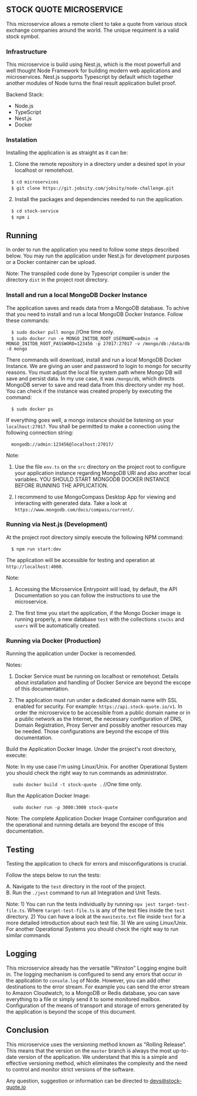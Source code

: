 ## STOCK QUOTE MICROSERVICE

This microservice allows a remote client to take a quote from various stock exchange companies around the world. The unique requiment is a valid stock symbol.  

### Infrastructure

This microservice is build using Nest.js, which is the most powerfull 
and well thought Node Framework for building modern web applications and microservices. 
Nest.js supports Typescript by default which together another modules of Node turns the 
final result application bullet proof. 

Backend Stack:

* Node.js
* TypeScript
* Nest.js 
* Docker

### Instalation

Installing the application is as straight as it can be:

1) Clone the remote repository in a directory under a desired spot in your localhost or remotehost.

&emsp;`$ cd microservices` <br>
&emsp;`$ git clone https://git.jobsity.com/jobsity/node-challenge.git` <br>

2) Install the packages and dependencies needed to run the application.

&emsp;`$ cd stock-service` <br>
&emsp;`$ npm i` <br>

## Running

In order to run the application you need to follow some steps described below. You may run the application under Nest.js for development purposes or a Docker container can be upload.

Note: The transpiled code done by Typescript compiler is under the directory `dist` in the project root directory.

### Install and run a local MongoDB Docker Instance

The application saves and reads data from a MongoDB database. To achive that you need to install and run a local MongoDB Docker Instance. Follow these commands:

&emsp;`$ sudo docker pull mongo` //One time only.<br>
&emsp;`$ sudo docker run -e MONGO_INITDB_ROOT_USERNAME=admin -e MONGO_INITDB_ROOT_PASSWORD=123456 -p 27017:27017 -v /mongo/db:/data/db -d mongo` <br>

There commands will download, install and run a local MongoDB Docker Instance. We are giving an user and password to login to mongo for security reasons. You must adjust the local file system path where Mongo DB will save and persist data. In my use case, it was `/mongo/db`, which directs MongoDB server to save and read data from this directory under my host. You can check if the instance was created properly by executing the command:

&emsp;`$ sudo docker ps` <br>

If everything goes well, a mongo instance should be listening on your `localhost:27017`. You shall be permitted to make a connection using the following connection string:

&emsp;`mongodb://admin:123456@localhost:27017/` <br>

Note: 

1) Use the file `env.ts` on the `src` directory on the project root to configure your application instance regarding MongoDB URI and also another local variables. YOU SHOULD START MONGODB DOCKER INSTANCE BEFORE RUNNING THE APPLICATION.

2) I recommend to use MongoCompass Desktop App for viewing and interacting with generated data. 
Take a look at `https://www.mongodb.com/docs/compass/current/`.

### Running via Nest.js (Development)

At the project root directory simply execute the following NPM command:

&emsp;`$ npm run start:dev` <br>

The application will be accessible for testing and operation at `http://localhost:4000`.

Note: 

1) Accessing the Microservice Entrypoint will load, by default, the API Documentation so you can follow the instructions to use the microservice. 

2) The first time you start the application, if the Mongo Docker image is running properly, a new database `test` with the collections `stocks` and `users` will be automatically created. 

### Running via Docker (Production)

Running the application under Docker is recomended.

Notes: 

1) Docker Service must be running on localhost or remotehost. Details about installation and handling of Docker Service are beyond the escope of this documentation. 

2) The application must run under a dedicated domain name with SSL enabled for security. For example: `https://api.stock-quote.io/v1`. In order the microservice to be accessible from a public domain name or in a public network as the Internet, the necessary configuration of DNS, Domain Registration, Proxy Server and possibly another resources may be needed. Those configurations are beyond the escope of this documentation.

Build the Application Docker Image. Under the project's root directory, execute:

Note: In my use case I'm using Linux/Unix. For another Operational System you should check the right way to run commands as administrator.

&emsp; `sudo docker build -t stock-quote .`  //One time only.

Run the Application Docker Image:

&emsp; `sudo docker run -p 3000:3000 stock-quote`

Note: The complete Application Docker Image Container configuration and the operational and running details are beyond the escope of this documentation.

## Testing

Testing the application to check for errors and misconfigurations is crucial.

Follow the steps below to run the tests:

A. Navigate to the `test` directory in the root of the project. <br>
B. Run the `./jest` command to run all Integration and Unit Tests.

Note: 1) You can run the tests individually by running `npx jest target-test-file.ts`. Where `target-test-file.ts` is any of the test files inside the `test` directory. 2) You can have a look at the `manitesto.txt` file inside `test` for a more detailed introduction about each test file. 3) We are using Linux/Unix. For another Operational Systems you should check the right way to run similar commands

## Logging

This microservice already has the versatile "Winston" Logging engine built in. The logging mechanism is configured to send any errors that occur in the application to `console.log` of Node. However, you can add other destinations to the error stream. For example you can send the error stream to Amazon Cloudwatch, to a MongoDB or Redis database, you can save everything to a file or simply send it to some monitored mailbox. Configuration of the means of transport and storage of errors generated by the application is beyond the scope of this document.

## Conclusion

This microservice uses the versioning method known as "Rolling Release". This means that the version on the `master` branch is always the most up-to-date version of the application. We understand that this is a simple and effective versioning method, which eliminates the complexity and the need to control and monitor strict versions of the software.

Any question, suggestion or information can be directed to devs@stock-quote.io

